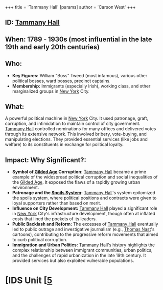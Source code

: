 +++
 title = 'Tammany Hall'
[params]
	author = 'Carson West'
+++
## ID: [Tammany Hall](./../tammany-hall/)

## When: 1789 - 1930s (most influential in the late 19th and early 20th centuries)

## Who:
* **Key Figures:**  William "Boss" Tweed (most infamous), various other political bosses, ward bosses, precinct captains.
* **Membership:**  Immigrants (especially Irish), working class, and other marginalized groups in [New York](./../new-york/) City.

## What:
A powerful political machine in [New York](./../new-york/) City.  It used patronage, graft, corruption, and intimidation to maintain control of city government.  [Tammany Hall](./../tammany-hall/) controlled nominations for many offices and delivered votes through its extensive network. This involved bribery, vote-buying, and manipulating elections. They provided essential services (like jobs and welfare) to its constituents in exchange for political loyalty.

## Impact: Why Significant?:
* **Symbol of [Gilded Age](./../gilded-age/) Corruption:** [Tammany Hall](./../tammany-hall/) became a prime example of the widespread political corruption and social inequalities of the [Gilded Age](./../gilded-age/).  It exposed the flaws of a rapidly growing urban environment.
* **Patronage and the [Spoils System](./../spoils-system/):**  [Tammany Hall](./../tammany-hall/)'s system epitomized the spoils system, where political positions and contracts were given to loyal supporters rather than based on merit.
* **Influence on City Development:**  [Tammany Hall](./../tammany-hall/) played a significant role in [New York](./../new-york/) City's infrastructure development, though often at inflated costs that lined the pockets of its leaders.
* **Public Backlash and Reform:** The excesses of [Tammany Hall](./../tammany-hall/) eventually led to public outrage and investigative journalism (e.g., [Thomas Nast](./../thomas-nast/)'s cartoons), contributing to the progressive reform movements that aimed to curb political corruption.
* **Immigration and Urban Politics:**  [Tammany Hall](./../tammany-hall/)'s history highlights the complex relationship between immigrant communities, urban politics, and the challenges of rapid urbanization in the late 19th century.  It provided services but also exploited vulnerable populations.

# [IDS Unit [[5](./../ids-unit-[[5/)
